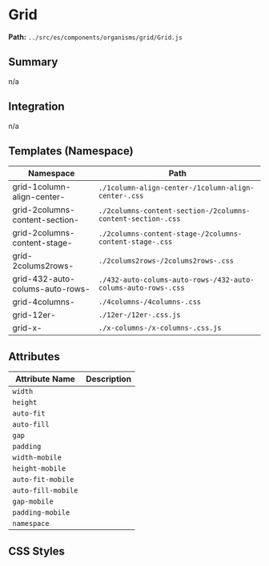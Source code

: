 # Grid

**Path:** `../src/es/components/organisms/grid/Grid.js`

## Summary

n/a

## Integration

n/a

## Templates (Namespace)

| Namespace | Path |
|------|------|
| grid-1column-align-center- | `./1column-align-center-/1column-align-center-.css` |
| grid-2columns-content-section- | `./2columns-content-section-/2columns-content-section-.css` |
| grid-2columns-content-stage- | `./2columns-content-stage-/2columns-content-stage-.css` |
| grid-2colums2rows- | `./2colums2rows-/2colums2rows-.css` |
| grid-432-auto-colums-auto-rows- | `./432-auto-colums-auto-rows-/432-auto-colums-auto-rows-.css` |
| grid-4columns- | `./4columns-/4columns-.css` |
| grid-12er- | `./12er-/12er-.css.js` |
| grid-x- | `./x-columns-/x-columns-.css.js` |

## Attributes

| Attribute Name | Description |
|----------------|-------------|
| `width` |  |
| `height` |  |
| `auto-fit` |  |
| `auto-fill` |  |
| `gap` |  |
| `padding` |  |
| `width-mobile` |  |
| `height-mobile` |  |
| `auto-fit-mobile` |  |
| `auto-fill-mobile` |  |
| `gap-mobile` |  |
| `padding-mobile` |  |
| `namespace` |  |

## CSS Styles


